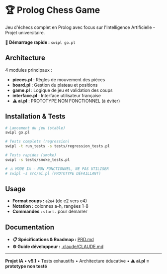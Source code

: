 # 🏆 Prolog Chess Game

Jeu d'échecs complet en Prolog avec focus sur l'Intelligence Artificielle - Projet universitaire.

**🚀 Démarrage rapide :** `swipl go.pl`

## Architecture

4 modules principaux :
- **pieces.pl** : Règles de mouvement des pièces
- **board.pl** : Gestion du plateau et positions  
- **game.pl** : Logique de jeu et validation des coups
- **interface.pl** : Interface utilisateur française
- **⚠️ ai.pl** : PROTOTYPE NON FONCTIONNEL (à éviter)

## Installation & Tests

```bash
# Lancement du jeu (stable)
swipl go.pl

# Tests complets (regression)
swipl -t run_tests -s tests/regression_tests.pl

# Tests rapides (smoke)
swipl -s tests/smoke_tests.pl

# ⚠️ MODE IA - NON FONCTIONNEL, NE PAS UTILISER
# swipl -s src/ai.pl (PROTOTYPE DÉFAILLANT)
```

## Usage

- **Format coups :** `e2e4` (de e2 vers e4)
- **Notation :** colonnes a-h, rangées 1-8
- **Commandes :** `start.` pour démarrer

## Documentation

- **📋 Spécifications & Roadmap :** [PRD.md](PRD.md)
- **⚙️ Guide développeur :** [.claude/CLAUDE.md](.claude/CLAUDE.md)

---
**Projet IA** • **v5.1** • Tests exhaustifs • Architecture éducative • **⚠️ ai.pl = prototype non testé**